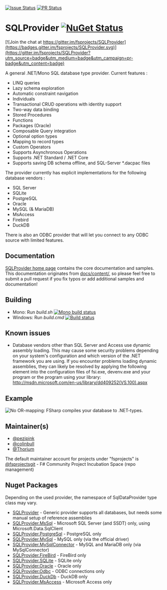 [![Issue Status](https://img.shields.io/github/issues/fsprojects/SQLProvider.svg?style=flat)](https://github.com/fsprojects/SQLProvider/issues)
[![PR Status](https://img.shields.io/github/issues-pr/fsprojects/SQLProvider.svg?style=flat)](https://github.com/fsprojects/SQLProvider/pulls)

# SQLProvider [![NuGet Status](http://img.shields.io/nuget/v/SQLProvider.svg?style=flat)](https://www.nuget.org/packages/SQLProvider/)

[![Join the chat at https://gitter.im/fsprojects/SQLProvider](https://badges.gitter.im/fsprojects/SQLProvider.svg)](https://gitter.im/fsprojects/SQLProvider?utm_source=badge&utm_medium=badge&utm_campaign=pr-badge&utm_content=badge)

A general .NET/Mono SQL database type provider. Current features :
 * LINQ queries
 * Lazy schema exploration 
 * Automatic constraint navigation
 * Individuals 
 * Transactional CRUD operations with identity support
 * Two-way data binding
 * Stored Procedures
 * Functions
 * Packages (Oracle)
 * Composable Query integration
 * Optional option types
 * Mapping to record types
 * Custom Operators
 * Supports Asynchronous Operations
 * Supports .NET Standard / .NET Core 
 * Supports saving DB schema offline, and SQL-Server *.dacpac files
  
The provider currently has explicit implementations for the following database vendors : 
* SQL Server
* SQLite
* PostgreSQL
* Oracle
* MySQL (& MariaDB)
* MsAccess
* Firebird
* DuckDB

There is also an ODBC provider that will let you connect to any ODBC source with limited features. 

## Documentation

 [SQLProvider home page](https://fsprojects.github.io/SQLProvider/) contains the core documentation and samples. This 
documentation originates from 
[docs/content/](https://github.com/fsprojects/SQLProvider/tree/master/docs/content), 
so please feel free to submit a pull request if you fix typos or add 
additional samples and documentation!

## Building

* Mono: Run *build.sh*  [![Mono build status](https://travis-ci.org/fsprojects/SQLProvider.svg?branch=master)](https://travis-ci.org/fsprojects/SQLProvider)
* Windows: Run *build.cmd* [![Build status](https://ci.appveyor.com/api/projects/status/ngbj9995twhfqn28/branch/master?svg=true)](https://ci.appveyor.com/project/colinbull/sqlprovider-ogy2l/branch/master)

## Known issues

- Database vendors other than SQL Server and Access use dynamic assembly loading.  This 
may cause some security problems depending on your system's configuration and 
which version of the .NET framework you are using.  If you encounter problems 
loading dynamic assemblies, they can likely be resolved by applying the 
following element into the configuration files of  fsi.exe, devenv.exe and 
your program or the program using your library: http://msdn.microsoft.com/en-us/library/dd409252(VS.100).aspx

## Example

![No OR-mapping: FSharp compiles your database to .NET-types.](https://raw.githubusercontent.com/fsprojects/SQLProvider/master/docs/files/sqlprovider.gif "No OR-mapping: FSharp compiles your database to .NET-types.")

## Maintainer(s)

- [@pezipink](https://github.com/pezipink)
- [@colinbull](https://github.com/colinbull)
- [@Thorium](https://github.com/Thorium)

The default maintainer account for projects under "fsprojects" is [@fsprojectsgit](https://github.com/fsprojectsgit) - F# Community Project Incubation Space (repo management)

## Nuget Packages

Depending on the used provider, the namespace of SqlDataProvider type class may vary.

- [SQLProvider](https://www.nuget.org/packages/SQLProvider) - Generic provider supports all databases, but needs some manual setup of reference assemblies
- [SQLProvider.MsSql](https://www.nuget.org/packages/SQLProvider.MsSql) - Microsoft SQL Server (and SSDT) only, using Microsoft.Data.SqlClient
- [SQLProvider.PostgreSql](https://www.nuget.org/packages/SQLProvider.PostgreSql) - PostgreSQL only
- [SQLProvider.MySql](https://www.nuget.org/packages/SQLProvider.MySql) - MySQL only (via the official driver)
- [SQLProvider.MySqlConnector](https://www.nuget.org/packages/SQLProvider.MySqlConnector) - MySQL and MariaDB only (via MySqlConnector)
- [SQLProvider.FireBird](https://www.nuget.org/packages/SQLProvider.FireBird) - FireBird only 
- [SQLProvider.SQLite](https://www.nuget.org/packages/SQLProvider.SQLite) - SQLite only 
- [SQLProvider.Oracle](https://www.nuget.org/packages/SQLProvider.Oracle) - Oracle only 
- [SQLProvider.Odbc](https://www.nuget.org/packages/SQLProvider.Odbc) - ODBC connections only 
- [SQLProvider.DuckDb](https://www.nuget.org/packages/SQLProvider.DuckDb) - DuckDB only 
- [SQLProvider.MsAccess](https://www.nuget.org/packages/SQLProvider.MsAccess) - Microsoft Access only 

